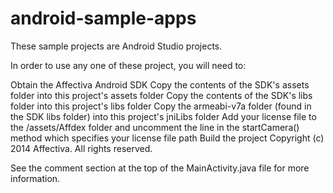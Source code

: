 # android-sample-apps

These sample projects are Android Studio projects.

In order to use any one of these project, you will need to:

Obtain the Affectiva Android SDK
Copy the contents of the SDK's assets folder into this project's assets folder
Copy the contents of the SDK's libs folder into this project's libs folder
Copy the armeabi-v7a folder (found in the SDK libs folder) into this project's jniLibs folder
Add your license file to the /assets/Affdex folder and uncomment the line in the startCamera() method which specifies your license file path
Build the project
Copyright (c) 2014 Affectiva. All rights reserved.

See the comment section at the top of the MainActivity.java file for more information.
